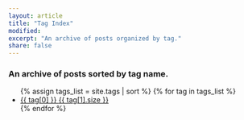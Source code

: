 ```yaml
---
layout: article
title: "Tag Index"
modified:
excerpt: "An archive of posts organized by tag."
share: false  
---
```


### An archive of posts sorted by tag name.

<ul class="tag-box">
{% assign tags_list = site.tags | sort %}  
  {% for tag in tags_list %} 
    <li><a href="{{ site.url }}/tag/{{ tag[0] | replace:' ','-' | downcase }}/">{{ tag[0] }} <span>{{ tag[1].size }}</span></a></li>
  {% endfor %}
</ul>
